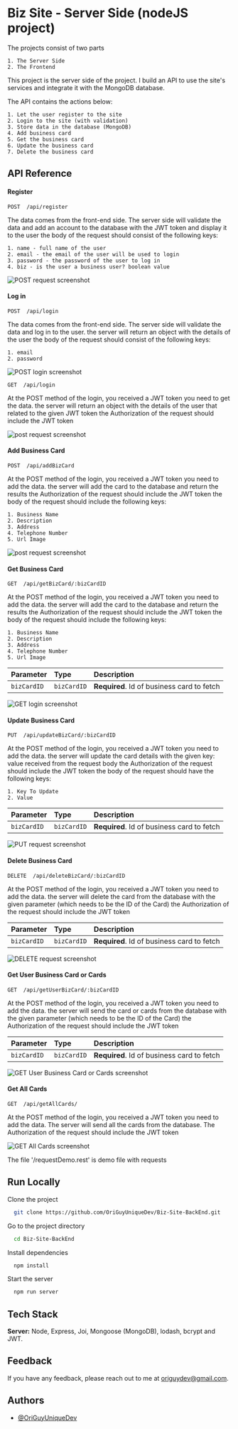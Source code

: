 # Biz Site - Server Side (nodeJS project)

The projects consist of two parts

    1. The Server Side
    2. The Frontend

This project is the server side of the project. I build an API to use the site's services and integrate it with the MongoDB database.

The API contains the actions below:

    1. Let the user register to the site
    2. Login to the site (with validation)
    3. Store data in the database (MongoDB)
    4. Add business card
    5. Get the business card
    6. Update the business card
    7. Delete the business card

## API Reference

#### Register

```http
POST  /api/register
```

The data comes from the front-end side.
The server side will validate the data and add an account to the database with the JWT token and display it to the user
the body of the request should consist of the following keys:

    1. name - full name of the user
    2. email - the email of the user will be used to login
    3. password - the password of the user to log in
    4. biz - is the user a business user? boolean value

![POST request screenshot](https://github.com/OriGuyUniqueDev/Biz-Site-BackEnd/blob/main/public/images/postRegister.png?raw=true)
#### Log in

```http
POST  /api/login
```

The data comes from the front-end side.
The server side will validate the data and log in to the user.
the server will return an object with the details of the user
the body of the request should consist of the following keys:

    1. email
    2. password


![POST login screenshot](https://github.com/OriGuyUniqueDev/Biz-Site-BackEnd/blob/main/public/images/postLignin.png?raw=true)

```http
GET  /api/login
```

At the POST method of the login, you received a JWT token you need to get the data.
the server will return an object with the details of the user that related to the given JWT token
the Authorization of the request should include the JWT token

![post request screenshot](https://github.com/OriGuyUniqueDev/Biz-Site-BackEnd/blob/main/public/images/getLogin.png?raw=true)

#### Add Business Card

```http
POST  /api/addBizCard
```

At the POST method of the login, you received a JWT token you need to add the data.
the server will add the card to the database and return the results
the Authorization of the request should include the JWT token
the body of the request should include the following keys:

    1. Business Name
    2. Description
    3. Address
    4. Telephone Number
    5. Url Image

![post request screenshot](https://github.com/OriGuyUniqueDev/Biz-Site-BackEnd/blob/main/public/images/postAddBizCard.png?raw=true)

#### Get Business Card

```http
GET  /api/getBizCard/:bizCardID
```

At the POST method of the login, you received a JWT token you need to add the data.
the server will add the card to the database and return the results
the Authorization of the request should include the JWT token
the body of the request should include the following keys:

    1. Business Name
    2. Description
    3. Address
    4. Telephone Number
    5. Url Image

| Parameter   | Type        | Description                                |
| :---------- | :---------- | :----------------------------------------- |
| `bizCardID` | `bizCardID` | **Required**. Id of business card to fetch |

![GET login screenshot](https://github.com/OriGuyUniqueDev/Biz-Site-BackEnd/blob/main/public/images/getBizCard.png?raw=true)

#### Update Business Card

```http
PUT  /api/updateBizCard/:bizCardID
```

At the POST method of the login, you received a JWT token you need to add the data.
the server will update the card details with the given key: value received from the request body
the Authorization of the request should include the JWT token
the body of the request should have the following keys:

    1. Key To Update
    2. Value

| Parameter   | Type        | Description                                |
| :---------- | :---------- | :----------------------------------------- |
| `bizCardID` | `bizCardID` | **Required**. Id of business card to fetch |

![PUT request screenshot](https://github.com/OriGuyUniqueDev/Biz-Site-BackEnd/blob/main/public/images/updateBizCard.png?raw=true)

#### Delete Business Card

```http
DELETE  /api/deleteBizCard/:bizCardID
```

At the POST method of the login, you received a JWT token you need to add the data.
the server will delete the card from the database with the given parameter (which needs to be the ID of the Card)
the Authorization of the request should include the JWT token

| Parameter   | Type        | Description                                |
| :---------- | :---------- | :----------------------------------------- |
| `bizCardID` | `bizCardID` | **Required**. Id of business card to fetch |

![DELETE request screenshot](https://github.com/OriGuyUniqueDev/Biz-Site-BackEnd/blob/main/public/images/deketeBizCard.png?raw=true)

#### Get User Business Card or Cards

```http
GET  /api/getUserBizCard/:bizCardID
```

At the POST method of the login, you received a JWT token you need to add the data.
the server will send the card or cards from the database with the given parameter (which needs to be the ID of the Card)
the Authorization of the request should include the JWT token

| Parameter   | Type        | Description                                |
| :---------- | :---------- | :----------------------------------------- |
| `bizCardID` | `bizCardID` | **Required**. Id of business card to fetch |

![GET User Business Card or Cards screenshot](https://github.com/OriGuyUniqueDev/Biz-Site-BackEnd/blob/main/public/images/getUserBixCard.png?raw=true)

#### Get All Cards

```http
GET  /api/getAllCards/
```

At the POST method of the login, you received a JWT token you need to add the data.
The server will send all the cards from the database.
The Authorization of the request should include the JWT token

![GET All Cards screenshot](https://github.com/OriGuyUniqueDev/Biz-Site-BackEnd/blob/main/public/images/getAllCards.png?raw=true)

The file '/requestDemo.rest' is demo file with requests


## Run Locally

Clone the project

```bash
  git clone https://github.com/OriGuyUniqueDev/Biz-Site-BackEnd.git
```

Go to the project directory

```bash
  cd Biz-Site-BackEnd
```

Install dependencies

```bash
  npm install
```

Start the server

```bash
  npm run server
```

## Tech Stack


**Server:** Node, Express, Joi, Mongoose (MongoDB), lodash, bcrypt and JWT. 


## Feedback

If you have any feedback, please reach out to me at origuydev@gmail.com.

## Authors

- [@OriGuyUniqueDev](https://github.com/OriGuyUniqueDev)


